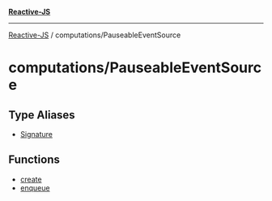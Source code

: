 [**Reactive-JS**](../../README.md)

***

[Reactive-JS](../../README.md) / computations/PauseableEventSource

# computations/PauseableEventSource

## Type Aliases

- [Signature](type-aliases/Signature.md)

## Functions

- [create](functions/create.md)
- [enqueue](functions/enqueue.md)
